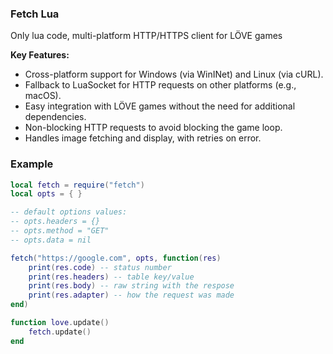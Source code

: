 ### Fetch Lua

Only lua code, multi-platform HTTP/HTTPS client for LÖVE games

**Key Features:**
- Cross-platform support for Windows (via WinINet) and Linux (via cURL).
- Fallback to LuaSocket for HTTP requests on other platforms (e.g., macOS).
- Easy integration with LÖVE games without the need for additional dependencies.
- Non-blocking HTTP requests to avoid blocking the game loop.
- Handles image fetching and display, with retries on error.

### Example
```lua
local fetch = require("fetch")
local opts = { }

-- default options values:
-- opts.headers = {}
-- opts.method = "GET"
-- opts.data = nil

fetch("https://google.com", opts, function(res)
    print(res.code) -- status number
    print(res.headers) -- table key/value
    print(res.body) -- raw string with the respose
    print(res.adapter) -- how the request was made
end)

function love.update()
    fetch.update()
end
```